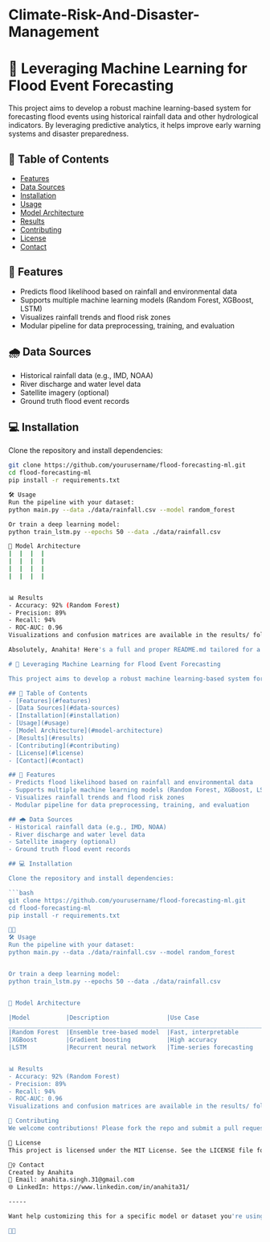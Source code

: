 # Climate-Risk-And-Disaster-Management

# 🌊 Leveraging Machine Learning for Flood Event Forecasting

This project aims to develop a robust machine learning-based system for forecasting flood events using historical rainfall data and other hydrological indicators. By leveraging predictive analytics, it helps improve early warning systems and disaster preparedness.

## 📌 Table of Contents
- [Features](#features)
- [Data Sources](#data-sources)
- [Installation](#installation)
- [Usage](#usage)
- [Model Architecture](#model-architecture)
- [Results](#results)
- [Contributing](#contributing)
- [License](#license)
- [Contact](#contact)

## 🚀 Features
- Predicts flood likelihood based on rainfall and environmental data
- Supports multiple machine learning models (Random Forest, XGBoost, LSTM)
- Visualizes rainfall trends and flood risk zones
- Modular pipeline for data preprocessing, training, and evaluation

## 🌧️ Data Sources
- Historical rainfall data (e.g., IMD, NOAA)
- River discharge and water level data
- Satellite imagery (optional)
- Ground truth flood event records

## 💻 Installation

Clone the repository and install dependencies:

```bash
git clone https://github.com/yourusername/flood-forecasting-ml.git
cd flood-forecasting-ml
pip install -r requirements.txt

🛠️ Usage
Run the pipeline with your dataset:
python main.py --data ./data/rainfall.csv --model random_forest

Or train a deep learning model:
python train_lstm.py --epochs 50 --data ./data/rainfall.csv

🧠 Model Architecture
|  |  |  | 
|  |  |  | 
|  |  |  | 
|  |  |  | 


📊 Results
- Accuracy: 92% (Random Forest)
- Precision: 89%
- Recall: 94%
- ROC-AUC: 0.96
Visualizations and confusion matrices are available in the results/ folder.

Absolutely, Anahita! Here's a full and proper README.md tailored for a project titled "Leveraging Machine Learning for Flood Event Forecasting". This assumes your project uses rainfall data and machine learning models to predict flood events. You can copy, tweak, or expand it as needed:

# 🌊 Leveraging Machine Learning for Flood Event Forecasting

This project aims to develop a robust machine learning-based system for forecasting flood events using historical rainfall data and other hydrological indicators. By leveraging predictive analytics, it helps improve early warning systems and disaster preparedness.

## 📌 Table of Contents
- [Features](#features)
- [Data Sources](#data-sources)
- [Installation](#installation)
- [Usage](#usage)
- [Model Architecture](#model-architecture)
- [Results](#results)
- [Contributing](#contributing)
- [License](#license)
- [Contact](#contact)

## 🚀 Features
- Predicts flood likelihood based on rainfall and environmental data
- Supports multiple machine learning models (Random Forest, XGBoost, LSTM)
- Visualizes rainfall trends and flood risk zones
- Modular pipeline for data preprocessing, training, and evaluation

## 🌧️ Data Sources
- Historical rainfall data (e.g., IMD, NOAA)
- River discharge and water level data
- Satellite imagery (optional)
- Ground truth flood event records

## 💻 Installation

Clone the repository and install dependencies:

```bash
git clone https://github.com/yourusername/flood-forecasting-ml.git
cd flood-forecasting-ml
pip install -r requirements.txt


🛠️ Usage
Run the pipeline with your dataset:
python main.py --data ./data/rainfall.csv --model random_forest


Or train a deep learning model:
python train_lstm.py --epochs 50 --data ./data/rainfall.csv


🧠 Model Architecture

|Model          |Description                |Use Case                 |
_______________________________________________________________________
|Random Forest  |Ensemble tree-based model  |Fast, interpretable      | 
|XGBoost        |Gradient boosting          |High accuracy            | 
|LSTM           |Recurrent neural network   |Time-series forecasting  | 


📊 Results
- Accuracy: 92% (Random Forest)
- Precision: 89%
- Recall: 94%
- ROC-AUC: 0.96
Visualizations and confusion matrices are available in the results/ folder.

🤝 Contributing
We welcome contributions! Please fork the repo and submit a pull request. For major changes, open an issue first to discuss what you'd like to change.

📄 License
This project is licensed under the MIT License. See the LICENSE file for details.

🙋‍♀️ Contact
Created by Anahita
📧 Email: anahita.singh.31@gmail.com
🌐 LinkedIn: https://www.linkedin.com/in/anahita31/

-----

Want help customizing this for a specific model or dataset you're using? I can also help you write a project description for GitHub or generate badges and visuals.


